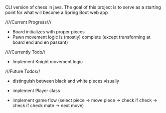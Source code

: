 CLI version of chess in java. The goal of this project is to serve as a starting point for what will become a Spring Boot web app 

////Current Progress///

- Board initializes with proper pieces
- Pawn movement logic is (mostly) complete (except transforming at board end and en passant)

////Currently Todo//

- Implement Knight movement logic


///Future Todos//

- distinguish between black and white pieces visually

- implement Player class

- implement game flow (select piece -> move piece -> check if check -> check if check mate -> next move)